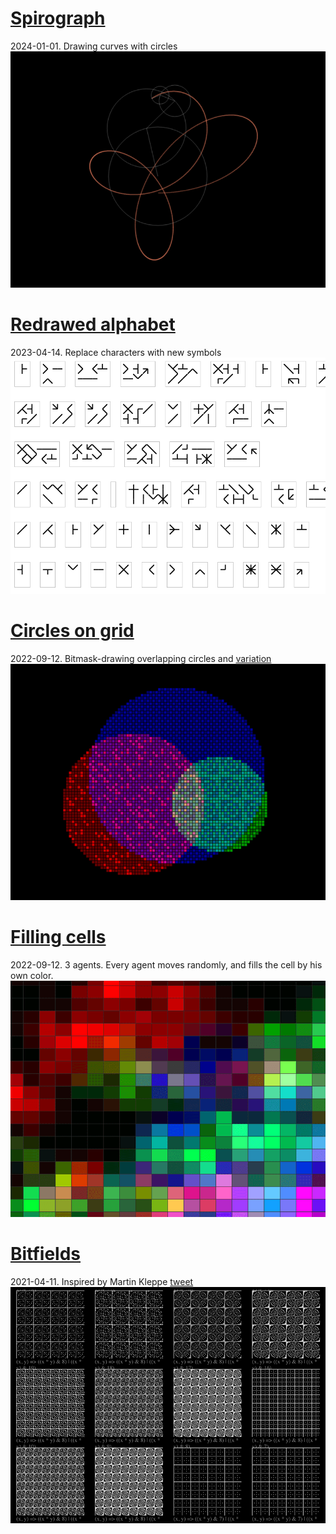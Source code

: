 # [Spirograph](./html5drawing/spirograf.htm)
2024-01-01. Drawing curves with circles
[![](/assets/images/20240101/spirograph.png)](./html5drawing/spirograf.htm)

# [Redrawed alphabet](./html5drawing/abc/abc.html)
2023-04-14. Replace characters with new symbols
[![](/assets/images/20230414/abc.png)](./html5drawing/abc/abc.html)

# [Circles on grid](./html5drawing/grid/circlesGrid/circlesGrid.html)
2022-09-12. Bitmask-drawing overlapping circles and [variation](./html5drawing/grid/circlesGrid/circlesGrid2.html)
[![](/assets/images/20220912/circlesgrid.png)](./html5drawing/grid/circlesGrid/circlesGrid.html)

# [Filling cells](./html5drawing/grid/threeOverlapColors/runThreeOverlapColors.html)
2022-09-12. 3 agents. Every agent moves randomly, and fills the cell by his own color.
[![](/assets/images/20220912/fillingoverlap.png)](./html5drawing/grid/threeOverlapColors/runThreeOverlapColors.html)

# [Bitfields](./html5drawing/bitfield/bitpattern2.htm)
2021-04-11. Inspired by Martin Kleppe [tweet](https://twitter.com/aemkei/status/1379896713561968642?s=20) 
[![](/assets/images/20210411/bitpattern.png)](./html5drawing/bitfield/bitpattern2.htm)
